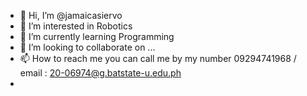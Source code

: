 - 👋 Hi, I’m @jamaicasiervo
- 👀 I’m interested in Robotics 
- 🌱 I’m currently learning Programming
- 💞️ I’m looking to collaborate on ...
- 📫 How to reach me you can call me by my number 09294741968 / email : 20-06974@g.batstate-u.edu.ph
- 

<!---
jamaicasiervo/jamaicasiervo is a ✨ special ✨ repository because its `README.md` (this file) appears on your GitHub profile.
You can click the Preview link to take a look at your changes.
--->
